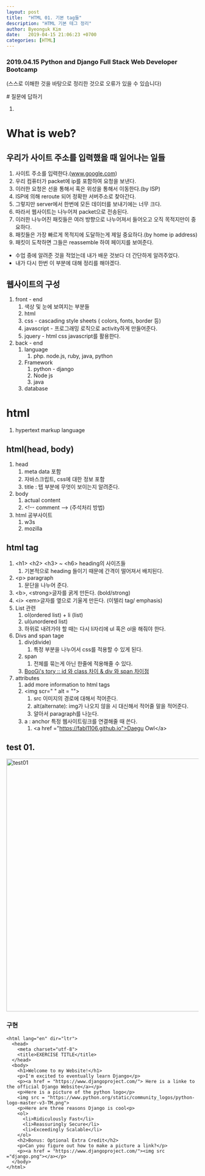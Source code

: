 ```yaml
---
layout: post
title:  "HTML 01. 기본 tag들"
description: "HTML 기본 테그 정리"
author: Byeonguk Kim
date:   2019-04-15 21:06:23 +0700
categories: [HTML]
---
```


### 2019.04.15 Python and Django Full Stack Web Developer Bootcamp

(스스로 이해한 것을 바탕으로 정리한 것으로 오류가 있을 수 있습니다)

\# 질문에 답하기

1. 
 
# What is web?

## 우리가 사이트 주소를 입력했을 때 일어나는 일들
1. 사이트 주소를 입력한다.(www.google.com)
2. 우리 컴퓨터가 packet에 ip를 포함하여 요청을 보낸다.
3. 이러한 요청은 선을 통해서 혹은 위성을 통해서 이동한다.(by ISP)
4. ISP에 의해 reroute 되어 정확한 서버주소로 찾아간다.
5. 그렇지만 server에서 한번에 모든 데이터를 보내기에는 너무 크다.
6. 따라서 웹사이트는 나누어져 packet으로 전송된다.
7. 이러한 나누어진 패킷들은 여러 방향으로 나누어져서 들어오고 오직 목적지만이 중요하다.
8. 패킷들은 가장 빠르게 목적지에 도달하는게 제일 중요하다.(by home ip address)
9. 패킷이 도착하면 그들은 reassemble 하여 페이지를 보여준다.

* 수업 중에 알려준 것을 적었는데 내가 배운 것보다 더 간단하게 알려주었다.
* 내가 다시 한번 이 부분에 대해 정리를 해야겠다.

## 웹사이트의 구성
1. front - end
    1. 색상 및 눈에 보여지는 부분들
    2. html
    3. css - cascading style sheets ( colors, fonts, border 등)
    4. javascript - 프로그래밍 로직으로 activity하게 만들어준다.
    5. jquery - html css javascript를 활용한다.
2. back - end
    1. language
        1. php. node.js, ruby, java, python
    2. Framework
        1. python - django
        2. Node js
        3. java
    3. database

# html

1. hypertext markup language

## html(head, body)

1. head 
    1. meta data 포함
    2. 자바스크립트, css에 대한 정보 포함
    3. title  : 텝 부분에 무엇이 보이는지 알려준다.
2. body
    1. actual content
    2. \<!--   comment --> (주석처리 방법)
3. html 공부사이트
    1. w3s
    2. mozilla
  
## html tag

1. \<h1> \<h2> \<h3> ~ \<h6> heading의 사이즈들
    1. 기본적으로 heading 들이기 때문에 간격이 떨어져서 배치된다.
2. \<p> paragraph
    1. 문단을 나누어 준다.
3. \<b>, \<strong>글자를 굵게 만든다. (bold/strong)
4. \<i> \<em>글자를 옆으로 기울게 만든다. (이텔리 tag/ emphasis)
5. List 관련
    1. ol(ordered list) + li (list)
    2. ul(unordered list)
    3. 하위로 내려가야 할 때는 다시 li자리에 ul 혹은 ol을 해줘야 한다.
6. Divs and span tage
    1. div(divide)
        1. 특정 부분을 나누어서 css를 적용할 수 있게 된다.
    2. span
        1. 전체를 묶는게 아닌 한줄에 적용해줄 수 있다.
    2. [BooGi's tory :: id 와 class 차이 & div 와 span 차이점](https://boogis.tistory.com/48)		
7. attributes
    1. add more information to html tags
    2. \<img scr=" " alt = "">
        1. src 이미지의 경로에 대해서 적어준다.     
        2. alt(alternate): img가 나오지 않을 시 대신해서 적어줄 말을 적어준다.
        3. 알아서 paragraph를 나눈다.
    3. a : anchor 특정 웹사이트링크를 연결해줄 때 쓴다.
        1. \<a href ="https://fabl1106.github.io">Daegu Owl\</a>


## test 01.

<img width="661" alt="test01" src="https://user-images.githubusercontent.com/46436843/56134116-e4e7b880-5fc8-11e9-8b2e-b61e393b8ec2.png">

### 구현

```<<!DOCTYPE html>
<html lang="en" dir="ltr">
  <head>
    <meta charset="utf-8">
    <title>EXERCISE TITLE</title>
  </head>
  <body>
    <h1>Welcome to my Website!</h1>
    <p>I'm excited to eventually learn Django</p>
    <p><a href = "https://www.djangoproject.com/"> Here is a linke to the official Django Website</a></p>
    <p>Here is a picture of the python logo</p>
    <img src = "https://www.python.org/static/community_logos/python-logo-master-v3-TM.png">
    <p>Here are three reasons Django is cool<p>
    <ol>
      <li>Ridiculously Fast</li>
      <li>Reassuringly Secure</li>
      <li>Exceedingly Scalable</li>
    </ol>
    <h2>Bonus: Optional Extra Credit</h2>
    <p>Can you figure out how to make a picture a link?</p>
    <p><a href = "https://www.djangoproject.com/"><img src ="django.png"></a></p>
  </body>
</html>
```
